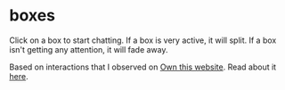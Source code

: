 boxes
=====

Click on a box to start chatting. If a box is very active, it will split. If a box isn't getting any attention, it will fade away.

Based on interactions that I observed on [Own this website](own-this-website.com). Read about it [here](rileyjshaw.com/blog/follow-your-users).
